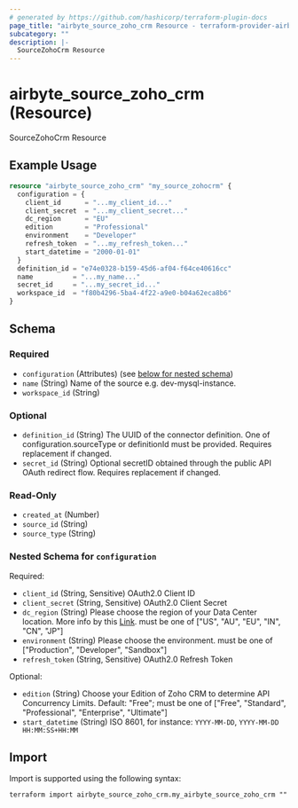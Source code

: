 ```yaml
---
# generated by https://github.com/hashicorp/terraform-plugin-docs
page_title: "airbyte_source_zoho_crm Resource - terraform-provider-airbyte"
subcategory: ""
description: |-
  SourceZohoCrm Resource
---
```


# airbyte_source_zoho_crm (Resource)

SourceZohoCrm Resource

## Example Usage

```terraform
resource "airbyte_source_zoho_crm" "my_source_zohocrm" {
  configuration = {
    client_id      = "...my_client_id..."
    client_secret  = "...my_client_secret..."
    dc_region      = "EU"
    edition        = "Professional"
    environment    = "Developer"
    refresh_token  = "...my_refresh_token..."
    start_datetime = "2000-01-01"
  }
  definition_id = "e74e0328-b159-45d6-af04-f64ce40616cc"
  name          = "...my_name..."
  secret_id     = "...my_secret_id..."
  workspace_id  = "f80b4296-5ba4-4f22-a9e0-b04a62eca8b6"
}
```

<!-- schema generated by tfplugindocs -->
## Schema

### Required

- `configuration` (Attributes) (see [below for nested schema](#nestedatt--configuration))
- `name` (String) Name of the source e.g. dev-mysql-instance.
- `workspace_id` (String)

### Optional

- `definition_id` (String) The UUID of the connector definition. One of configuration.sourceType or definitionId must be provided. Requires replacement if changed.
- `secret_id` (String) Optional secretID obtained through the public API OAuth redirect flow. Requires replacement if changed.

### Read-Only

- `created_at` (Number)
- `source_id` (String)
- `source_type` (String)

<a id="nestedatt--configuration"></a>
### Nested Schema for `configuration`

Required:

- `client_id` (String, Sensitive) OAuth2.0 Client ID
- `client_secret` (String, Sensitive) OAuth2.0 Client Secret
- `dc_region` (String) Please choose the region of your Data Center location. More info by this <a href="https://www.zoho.com/crm/developer/docs/api/v2/multi-dc.html">Link</a>. must be one of ["US", "AU", "EU", "IN", "CN", "JP"]
- `environment` (String) Please choose the environment. must be one of ["Production", "Developer", "Sandbox"]
- `refresh_token` (String, Sensitive) OAuth2.0 Refresh Token

Optional:

- `edition` (String) Choose your Edition of Zoho CRM to determine API Concurrency Limits. Default: "Free"; must be one of ["Free", "Standard", "Professional", "Enterprise", "Ultimate"]
- `start_datetime` (String) ISO 8601, for instance: `YYYY-MM-DD`, `YYYY-MM-DD HH:MM:SS+HH:MM`

## Import

Import is supported using the following syntax:

```shell
terraform import airbyte_source_zoho_crm.my_airbyte_source_zoho_crm ""
```
